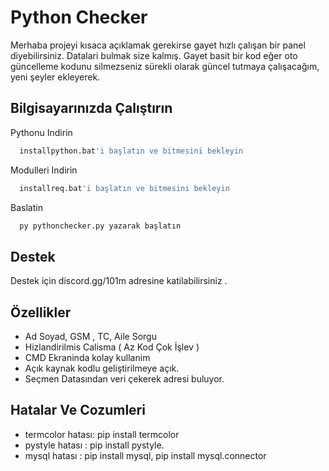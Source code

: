 
# Python Checker 

Merhaba projeyi kısaca açıklamak gerekirse gayet hızlı çalışan bir panel diyebilirsiniz. Datalari bulmak size kalmış. Gayet basit bir kod eğer oto güncelleme kodunu silmezseniz sürekli olarak güncel tutmaya çalışacağım, yeni şeyler ekleyerek.

## Bilgisayarınızda Çalıştırın

Pythonu Indirin

```bash
  installpython.bat'i başlatın ve bitmesini bekleyin
```

Modulleri Indirin

```bash
  installreq.bat'i başlatın ve bitmesini bekleyin
```

Baslatin

```bash
  py pythonchecker.py yazarak başlatın
```

  
## Destek

Destek için discord.gg/101m adresine katilabilirsiniz .

  
## Özellikler

- Ad Soyad, GSM , TC, Aile Sorgu
- Hizlandirilmis Calisma ( Az Kod Çok İşlev )
- CMD Ekraninda kolay kullanim
- Açık kaynak kodlu geliştirilmeye açık.
- Seçmen Datasından veri çekerek adresi buluyor.
  
## Hatalar Ve Cozumleri

- termcolor hatası: pip install termcolor
- pystyle hatası : pip install pystyle.
- mysql hatası : pip install mysql, pip install mysql.connector

  
